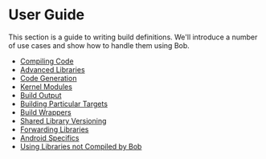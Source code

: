 User Guide
==========

This section is a guide to writing build definitions. We'll introduce
a number of use cases and show how to handle them using Bob.

- [Compiling Code](libraries_1.md)
- [Advanced Libraries](libraries_2.md)
- [Code Generation](code_generation.md)
- [Kernel Modules](kernel_modules.md)
- [Build Output](build_output.md)
- [Building Particular Targets](aliases.md)
- [Build Wrappers](wrappers.md)
- [Shared Library Versioning](versioning.md)
- [Forwarding Libraries](forwarding.md)
- [Android Specifics](android.md)
- [Using Libraries not Compiled by Bob](libraries_3.md)

